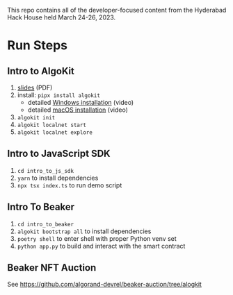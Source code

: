 This repo contains all of the developer-focused content from the Hyderabad Hack House held March 24-26, 2023.

# Run Steps

## Intro to AlgoKit
1. [slides](intro_to_algokit/Intro-to-AlgoKit-Hyderabad-Hack-House.pdf) (PDF)
2. install: `pipx install algokit`
    - detailed [Windows installation](https://www.youtube.com/watch?v=22RvINnZsRo) (video)
    - detailed [macOS installation](https://www.youtube.com/watch?v=zsurtpCGmgE) (video)
3. `algokit init`
4. `algokit localnet start`
5. `algokit localnet explore`

## Intro to JavaScript SDK
1. `cd intro_to_js_sdk`
2. `yarn` to install dependencies
3. `npx tsx index.ts` to run demo script

## Intro To Beaker
1. `cd intro_to_beaker`
2. `algokit bootstrap all` to install dependencies
3. `poetry shell` to enter shell with proper Python venv set
4. `python app.py` to build and interact with the smart contract

## Beaker NFT Auction

See https://github.com/algorand-devrel/beaker-auction/tree/alogkit